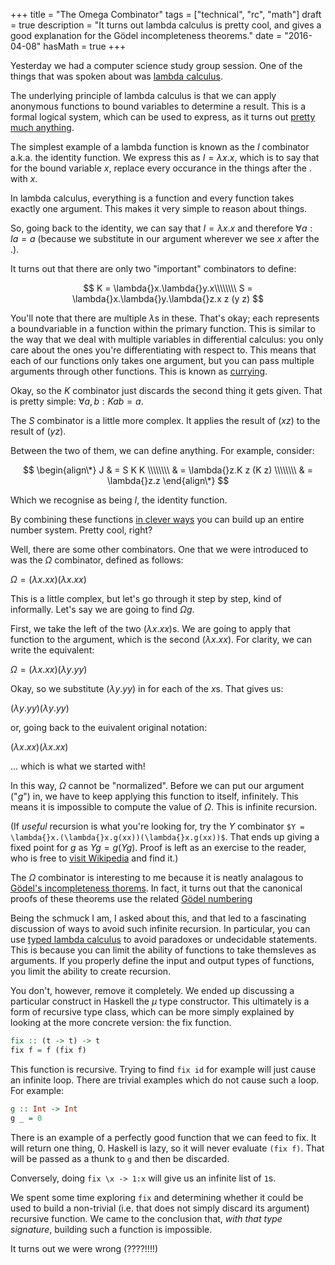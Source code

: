 +++
title = "The Omega Combinator"
tags = ["technical", "rc", "math"]
draft = true
description = "It turns out lambda calculus is pretty cool, and gives a good explanation for the Gödel incompleteness theorems."
date = "2016-04-08"
hasMath = true
+++

Yesterday we had a computer science study group session. One of the things that was spoken about was [lambda calculus](https://en.wikipedia.org/wiki/Lambda_calculus).

The underlying principle of lambda calculus is that we can apply anonymous functions to bound variables to determine a result. This is a formal logical system, which can be used to express, as it turns out [pretty much anything](https://en.wikipedia.org/wiki/Church%E2%80%93Turing_thesis).

The simplest example of a lambda function is known as the $I$ combinator a.k.a. the identity function. We express this as $I = \lambda{}x.x$, which is to say that for the bound variable $x$, replace every occurance in the things after the $.$ with $x$.

In lambda calculus, everything is a function and every function takes exactly one argument. This makes it very simple to reason about things.

So, going back to the identity, we can say that $I = \lambda{}x.x$ and therefore $\forall a: Ia = a$ (because we substitute in our argument wherever we see $x$ after the $.$).

It turns out that there are only two "important" combinators to define:

$$
K = \lambda{}x.\lambda{}y.x\\\\\\\\
S = \lambda{}x.\lambda{}y.\lambda{}z.x z (y z)
$$

You'll note that there are multiple $\lambda$s in these. That's okay; each represents a boundvariable in a function within the primary function. This is similar to the way that we deal with multiple variables in differential calculus: you only care about the ones you're differentiating with respect to. This means that each of our functions only takes one argument, but you can pass multiple arguments through other functions. This is known as [currying](https://en.wikipedia.org/wiki/Currying]).

Okay, so the $K$ combinator just discards the second thing it gets given. That is pretty simple: $\forall a, b: K a b = a$.

The $S$ combinator is a little more complex. It applies the result of $(x z)$ to the result of $(y z)$.

Between the two of them, we can define anything. For example, consider:

$$
\begin{align\*}
J & = S K K \\\\\\\\
& = \lambda{}z.K z (K z) \\\\\\\\
& = \lambda{}z.z
\end{align\*}
$$

Which we recognise as being $I$, the identity function.

By combining these functions [in clever ways](https://en.wikipedia.org/wiki/Church_encoding) you can build up an entire number system. Pretty cool, right?

Well, there are some other combinators. One that we were introduced to was the $\Omega$ combinator, defined as follows:

$\Omega = (\lambda{}x.xx)(\lambda{}x.xx)$

This is a little complex, but let's go through it step by step, kind of informally. Let's say we are going to find $\Omega g$.

First, we take the left of the two $(\lambda{}x.xx)$s. We are going to apply that function to the argument, which is the second $(\lambda{}x.xx)$. For clarity, we can write the equivalent:

$\Omega = (\lambda{}x.xx)(\lambda{}y.yy)$

Okay, so we substitute $(\lambda{}y.yy)$ in for each of the $x$s. That gives us:

$(\lambda{}y.yy)(\lambda{}y.yy)$

or, going back to the euivalent original notation:

$(\lambda{}x.xx)(\lambda{}x.xx)$

... which is what we started with!

In this way, $\Omega$ cannot be "normalized". Before we can put our argument ("$g$") in, we have to keep applying this function to itself, infinitely. This means it is impossible to compute the value of $\Omega$. This is infinite recursion.

(If *useful* recursion is what you're looking for, try the $Y$ combinator `$Y = \lambda{}x.(\lambda{}x.g(xx))(\lambda{}x.g(xx))$`. That ends up giving a fixed point for $g$ as $Y g = g (Y g)$. Proof is left as an exercise to the reader, who is free to [visit Wikipedia](https://en.wikipedia.org/wiki/Lambda_calculus#Recursion_and_fixed_points) and find it.)

The $\Omega$ combinator is interesting to me because it is neatly analagous to [Gödel's incompleteness thorems](https://en.wikipedia.org/wiki/G%C3%B6del's_incompleteness_theorems). In fact, it turns out that the canonical proofs of these theorems use the related [Gödel numbering](https://en.wikipedia.org/wiki/G%C3%B6del_numbering)

Being the schmuck I am, I asked about this, and that led to a fascinating discussion of ways to avoid such infinite recursion. In particular, you can use [typed lambda calculus](https://en.wikipedia.org/wiki/Typed_lambda_calculus) to avoid paradoxes or undecidable statements. This is because you can limit the ability of functions to take themsleves as arguments. If you properly define the input and output types of functions, you limit the ability to create recursion.

You don't, however, remove it completely. We ended up discussing a particular construct in Haskell the $\mu$ type constructor. This ultimately is a form of recursive type class, which can be more simply explained by looking at the more concrete version: the fix function.

```Haskell
fix :: (t -> t) -> t
fix f = f (fix f)
```

This function is recursive. Trying to find `fix id` for example will just cause an infinite loop. There are trivial examples which do not cause such a loop. For example:

```Haskell
g :: Int -> Int
g _ = 0
```

There is an example of a perfectly good function that we can feed to fix. It will return one thing, 0. Haskell is lazy, so it will never evaluate `(fix f)`. That will be passed as a thunk to `g` and then be discarded.

Conversely, doing `fix \x -> 1:x` will give us an infinite list of `1`s.

We spent some time exploring `fix` and determining whether it could be used to build a non-trivial (i.e. that does not simply discard its argument) recursive function. We came to the conclusion that, *with that type signature*, building such a function is impossible.

It turns out we were wrong  (????!!!!)

